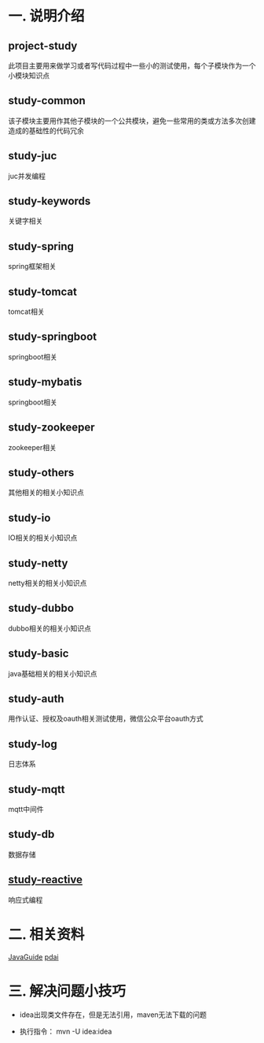 # 一. 说明介绍
## project-study
此项目主要用来做学习或者写代码过程中一些小的测试使用，每个子模块作为一个小模块知识点

## study-common
该子模块主要用作其他子模块的一个公共模块，避免一些常用的类或方法多次创建造成的基础性的代码冗余

## study-juc
juc并发编程

## study-keywords
关键字相关

## study-spring
spring框架相关

## study-tomcat
tomcat相关

## study-springboot
springboot相关

## study-mybatis
springboot相关

## study-zookeeper
zookeeper相关

## study-others
其他相关的相关小知识点

## study-io
IO相关的相关小知识点

## study-netty
netty相关的相关小知识点

## study-dubbo
dubbo相关的相关小知识点

## study-basic
java基础相关的相关小知识点

## study-auth
用作认证、授权及oauth相关测试使用，微信公众平台oauth方式

## study-log
日志体系

## study-mqtt
mqtt中间件

## study-db
数据存储

## [study-reactive](./study-reactive)
响应式编程

# 二. 相关资料
[JavaGuide](https://javaguide.cn)
[pdai](https://pdai.tech/)

# 三. 解决问题小技巧
+ idea出现类文件存在，但是无法引用，maven无法下载的问题 
 - 执行指令： mvn -U idea:idea 
